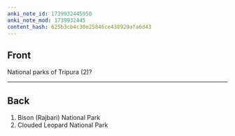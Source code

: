 ```yaml
---
anki_note_id: 1739932445950
anki_note_mod: 1739932445
content_hash: 625b3cb4c30e25846ce438929afa6d43
---
```


## Front

National parks of Tripura (2)?

<hr/>

## Back

1. Bison (Rajbari) National Park  
2. Clouded Leopard National Park